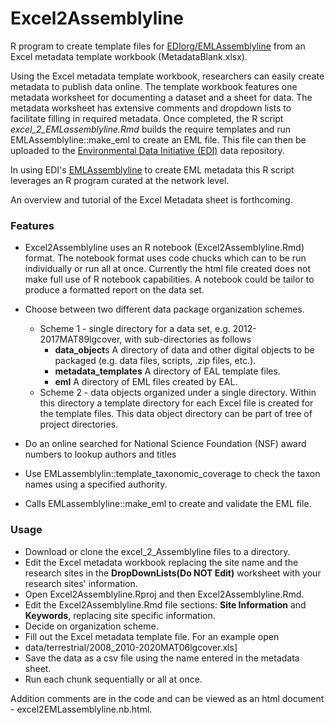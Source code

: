 # Excel2Assemblyline

R program to create template files for [EDIorg/EMLAssemblyline](https://github.com/EDIorg/EMLAssemblyline) from an Excel metadata template workbook (MetadataBlank.xlsx).

Using the Excel metadata template workbook, researchers can easily create metadata to publish data online.  The template workbook features one metadata worksheet for documenting a dataset and a sheet for data.  The metadata worksheet has extensive comments and dropdown lists to facilitate filling in required metadata.  Once completed, the R script *excel_2_EMLassemblyline.Rmd* builds the require templates and run EMLAssemblyline::make_eml to create an EML file. This file can then be uploaded to the [Environmental Data Initiative (EDI)](https://environmentaldatainitiative.org/edi/) data repository.

In using EDI's  [EMLAssemblyline](https://github.com/EDIorg/EMLAssemblyline) to create EML metadata this R script leverages an R program curated at the network level.

An overview and tutorial of the Excel Metadata sheet is forthcoming.



### Features

- Excel2Assemblyline uses an R notebook (Excel2Assemblyline.Rmd) format.  The notebook format uses code chucks which can to be run individually or run all at once. Currently the html file created does not make full use of R notebook capabilities. A notebook could be tailor to produce a formatted report on the data set.

- Choose between two different data package organization schemes.  

  - Scheme 1 - single directory for a data set, e.g. 2012-2017MAT89lgcover, with sub-directories as follows
    - **data_object**s A directory of data and other digital objects to be packaged (e.g. data files, scripts, .zip files, etc.).
    - **metadata_templates** A directory of EAL template files.
    - **eml** A directory of EML files created by EAL.
  - Scheme 2 - data objects organized under a single directory. Within this directory a template directory for each Excel file is created for the template files. This data object directory can be part of tree of project directories.

- Do an online searched for National Science Foundation (NSF) award numbers to lookup authors and titles

- Use EMLassemblylin::template_taxonomic_coverage to check the taxon names using a specified authority.

- Calls EMLassemblyline::make_eml to create and validate the EML file.

  

### Usage

- Download or clone the excel_2_Assemblyline files to a directory. 
- Edit the Excel metadata workbook replacing the site name and the research sites in the **DropDownLists(Do NOT Edit)** worksheet with your research sites' information.
- Open Excel2Assemblyline.Rproj and then Excel2Assemblyline.Rmd.
- Edit the Excel2Assemblyline.Rmd file sections: **Site Information** and **Keywords**, replacing site specific information.
- Decide on organization scheme.
- Fill out the Excel metadata template file. For an example open 
- data/terrestrial/2008_2010-2020MAT06lgcover.xls]
- Save the data as a csv file using the name entered in the metadata sheet.
- Run each chunk sequentially or all at once.

Addition comments are in the code and can be viewed as an html document - excel2EMLassemblyline.nb.html.

